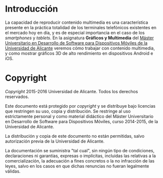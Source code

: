 
# Introducción

La capacidad de reproducir contenido multimedia es una característica presente en la práctica totalidad de los terminales telefónicos existentes en el mercado hoy en día, y es de especial importancia en el caso de los _smartphones_ y _tablets_. En la asignatura **Gráficos y Multimedia** del [Máster Universitario en Desarrollo de Software para Dispositivos Móviles de la Universidad de Alicante](http://eps.ua.es/master-moviles) veremos cómo trabajar con contenido multimedia, y como mostrar gráficos 3D de alto rendimiento en dispositivos Android e iOS.



# Copyright

_Copyright_ 2015-2016 Universidad de Alicante. Todos los derechos reservados.

Este documento está protegido por _copyright_ y se distribuye bajo licencias que restringen su uso, copia y distribución. Se restringe al uso estrictamente personal y como material didáctico del Máster Universitario en Desarrollo de Software para Dispositivos Móviles, curso 2014-2015, de la Universidad de Alicante.

La distribución y copia de este documento no están permitidas, salvo autorización previa de la Universidad de Alicante.

La documentación se suministra "tal cual", sin ningún tipo de condiciones, declaraciones ni garantías, expresas o implícitas, incluidas las relativas a la comercialización, la adecuación a fines concretos o la no infracción de las leyes, salvo en los casos en que dichas renuncias no fueran legalmente válidas.
